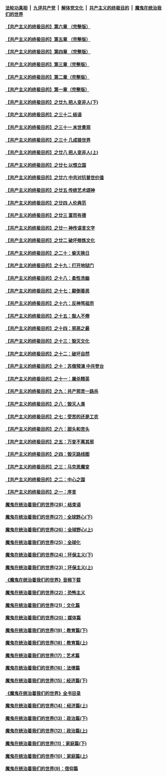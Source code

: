 ####  [法轮功真相](../../../../basic/blob/master/README.md?t=05170431) &nbsp;|&nbsp; [九评共产党](../../../../9ping.md/blob/master/README.md?t=05170431) &nbsp;|&nbsp; [解体党文化](../../../../jtdwh.md/blob/master/README.md?t=05170431)  &nbsp;|&nbsp; [共产主义的终极目的](../../../../gczydzjmd.md/blob/master/README.md?t=05170431) &nbsp;|&nbsp; [魔鬼在统治我们的世界](../../../../mgztzwmdsj.md/blob/master/README.md?t=05170431) 

#### [【共产主义的终极目的】第六章 （完整版）](../pages/nsc422/n11428913.md?t=05170431) 

#### [【共产主义的终极目的】第五章 （完整版）](../pages/nsc422/n11428912.md?t=05170431) 

#### [【共产主义的终极目的】第四章 （完整版）](../pages/nsc422/n11428907.md?t=05170431) 

#### [【共产主义的终极目的】第三章（完整版）](../pages/nsc422/n11428848.md?t=05170431) 

#### [【共产主义的终极目的】第二章（完整版）](../pages/nsc422/n11428831.md?t=05170431) 

#### [【共产主义的终极目的】第一章（完整版）](../pages/nsc422/n11417651.md?t=05170431) 

#### [【共产主义的终极目的】之廿九 把人变非人(下)](../pages/nsc422/n11344140.md?t=05170431) 

#### [【共产主义的终极目的】之三十二 结语](../pages/nsc422/n11360535.md?t=05170431) 

#### [【共产主义的终极目的】之三十一 末世景观](../pages/nsc422/n11351129.md?t=05170431) 

#### [【共产主义的终极目的】之三十 几成狼世界](../pages/nsc422/n11348280.md?t=05170431) 

#### [【共产主义的终极目的】之廿八 把人变非人(上)](../pages/nsc422/n11340492.md?t=05170431) 

#### [【共产主义的终极目的】之廿七 以恨立国](../pages/nsc422/n11336944.md?t=05170431) 

#### [【共产主义的终极目的】之廿六 中共对抗普世价值](../pages/nsc422/n11324785.md?t=05170431) 

#### [【共产主义的终极目的】之廿五 传统艺术颂神](../pages/nsc422/n11296396.md?t=05170431) 

#### [【共产主义的终极目的】之廿四 人伦典范](../pages/nsc422/n11296397.md?t=05170431) 

#### [【共产主义的终极目的】之廿三 富而有德](../pages/nsc422/n11283598.md?t=05170431) 

#### [【共产主义的终极目的】之廿一 神传语言文字](../pages/nsc422/n11263265.md?t=05170431) 

#### [【共产主义的终极目的】之廿二 破坏修炼文化](../pages/nsc422/n11245728.md?t=05170431) 

#### [【共产主义的终极目的】之二十：偷天换日](../pages/nsc422/n11238846.md?t=05170431) 

#### [【共产主义的终极目的】之十九：打开地狱门](../pages/nsc422/n11206376.md?t=05170431) 

#### [【共产主义的终极目的】之十八：柔性洗脑](../pages/nsc422/n11199994.md?t=05170431) 

#### [【共产主义的终极目的】之十七：颠倒善恶](../pages/nsc422/n11179782.md?t=05170431) 

#### [【共产主义的终极目的】之十六：反神骂祖宗](../pages/nsc422/n11166798.md?t=05170431) 

#### [【共产主义的终极目的】之十五：毁人不倦](../pages/nsc422/n11166792.md?t=05170431) 

#### [【共产主义的终极目的】之十四：邪恶之最](../pages/nsc422/n11150249.md?t=05170431) 

#### [【共产主义的终极目的】之十三：毁灭文化](../pages/nsc422/n11135227.md?t=05170431) 

#### [【共产主义的终极目的】之十二：破坏自然](../pages/nsc422/n11135214.md?t=05170431) 

#### [【共产主义的终极目的】之十：苏俄预演 中共登台](../pages/nsc422/n11118424.md?t=05170431) 

#### [【共产主义的终极目的】之十一：屠杀精英](../pages/nsc422/n11118442.md?t=05170431) 

#### [【共产主义的终极目的】之九：共产邪灵一路杀](../pages/nsc422/n11114139.md?t=05170431) 

#### [【共产主义的终极目的】之八：毁灭人类](../pages/nsc422/n11108503.md?t=05170431) 

#### [【共产主义的终极目的】之七：受苦的还是工农](../pages/nsc422/n11101809.md?t=05170431) 

#### [【共产主义的终极目的】之六：甜头和苦头](../pages/nsc422/n11096971.md?t=05170431) 

#### [【共产主义的终极目的】之五：万变不离其邪](../pages/nsc422/n11091285.md?t=05170431) 

#### [【共产主义的终极目的】之四：毁灭路线图](../pages/nsc422/n11086284.md?t=05170431) 

#### [【共产主义的终极目的】之三：马克思魔变](../pages/nsc422/n11061941.md?t=05170431) 

#### [【共产主义的终极目的】之二：中心之国](../pages/nsc422/n11047728.md?t=05170431) 

#### [【共产主义的终极目的】之一：序言](../pages/nsc422/n11086077.md?t=05170431) 

#### [魔鬼在统治着我们的世界(28)：结束语](../pages/nsc422/n10936246.md?t=05170431) 

#### [魔鬼在统治着我们的世界(27)：全球野心(下)](../pages/nsc422/n10928319.md?t=05170431) 

#### [魔鬼在统治着我们的世界(26)：全球野心(上)](../pages/nsc422/n10900318.md?t=05170431) 

#### [魔鬼在统治着我们的世界(25)：全球化](../pages/nsc422/n10788205.md?t=05170431) 

#### [魔鬼在统治着我们的世界(24)：环保主义(下)](../pages/nsc422/n10695307.md?t=05170431) 

#### [魔鬼在统治着我们的世界(23)：环保主义(上)](../pages/nsc422/n10688613.md?t=05170431) 

#### [《魔鬼在统治着我们的世界》音频下载](../pages/nsc422/n10635553.md?t=05170431) 

#### [魔鬼在统治着我们的世界(22)：恐怖主义](../pages/nsc422/n10614727.md?t=05170431) 

#### [魔鬼在统治着我们的世界(21)：文化篇](../pages/nsc422/n10597706.md?t=05170431) 

#### [魔鬼在统治着我们的世界(20)：媒体篇](../pages/nsc422/n10586579.md?t=05170431) 

#### [魔鬼在统治着我们的世界(19)：教育篇(下)](../pages/nsc422/n10564808.md?t=05170431) 

#### [魔鬼在统治着我们的世界(18)：教育篇(上)](../pages/nsc422/n10526970.md?t=05170431) 

#### [魔鬼在统治着我们的世界(17)：艺术篇](../pages/nsc422/n10499093.md?t=05170431) 

#### [魔鬼在统治着我们的世界(16)：法律篇](../pages/nsc422/n10485969.md?t=05170431) 

#### [魔鬼在统治着我们的世界(15)：经济篇(下)](../pages/nsc422/n10469975.md?t=05170431) 

#### [《魔鬼在统治着我们的世界》全书目录](../pages/nsc422/n10464261.md?t=05170431) 

#### [魔鬼在统治着我们的世界(14)：经济篇(上)](../pages/nsc422/n10457370.md?t=05170431) 

#### [魔鬼在统治着我们的世界(13)：政治篇(下)](../pages/nsc422/n10448270.md?t=05170431) 

#### [魔鬼在统治着我们的世界(12)：政治篇(上)](../pages/nsc422/n10444576.md?t=05170431) 

#### [魔鬼在统治着我们的世界(11)：家庭篇(下)](../pages/nsc422/n10440961.md?t=05170431) 

#### [魔鬼在统治着我们的世界(10)：家庭篇(上)](../pages/nsc422/n10435448.md?t=05170431) 

#### [魔鬼在统治着我们的世界(9)：信仰篇](../pages/nsc422/n10432159.md?t=05170431) 

